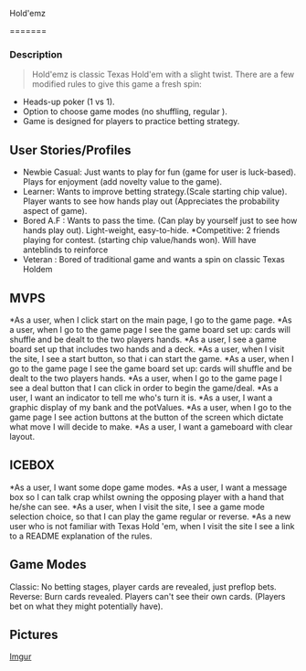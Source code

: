  Hold'emz

 =======
 ### Description
 > Hold'emz is classic Texas Hold'em with a slight twist. There are a few modified rules to give this game a fresh spin:
 * Heads-up poker (1 vs 1).
 * Option to choose game modes (no shuffling, regular ).
 * Game is designed for players to practice betting strategy.

 User Stories/Profiles
 ------------
 * Newbie Casual: Just wants to play for fun (game for user is luck-based).
 Plays for enjoyment (add novelty value to the game).
 * Learner: Wants to improve betting strategy.(Scale starting chip value). Player wants to see how hands play out (Appreciates the probability aspect of game).
 * Bored A.F : Wants to pass the time. (Can play by yourself just to see how hands play out). Light-weight, easy-to-hide.
 *Competitive: 2 friends playing for contest. (starting chip value/hands won). Will have anteblinds to reinforce
 * Veteran : Bored of traditional game and wants a spin on classic Texas Holdem

MVPS
------
*As a user, when I click start on the main page, I go to the game page.
*As a user, when I go to the game page I see the game board set up: cards will shuffle and be dealt to the two players hands.
*As a user, I see a game board set up that includes two hands and a deck.
*As a user, when I visit the site, I see a start button, so that i can start the game.
*As a user, when I go to the game page I see the game board set up: cards will shuffle and be dealt to the two players hands.
*As a user, when I go to the game page I see a deal button that I can click in order to begin the game/deal.
*As a user, I want an indicator to tell me who's turn it is.
*As a user, I want a graphic display of my bank and the potValues.
*As a user, when I go to the game page I see action buttons at the button of the screen which dictate what move I will decide to make.
*As a user, I want a gameboard with clear layout.


ICEBOX
------
*As a user, I want some dope game modes.
*As a user, I want a message box so I can talk crap whilst owning the opposing player with a hand that he/she can see.
*As a user, when I visit the site, I see a game mode selection choice, so that I can play the game regular or reverse.
*As a new user who is not familiar with Texas Hold 'em, when I visit the site I see a link to a README explanation of the rules.




Game Modes
----------
Classic: No betting stages, player cards are revealed, just preflop bets.
Reverse: Burn cards revealed. Players can't see their own cards. (Players bet on what they might potentially have).

Pictures
--------
[Imgur](http://i.imgur.com/mrNq60T.jpg?1)
